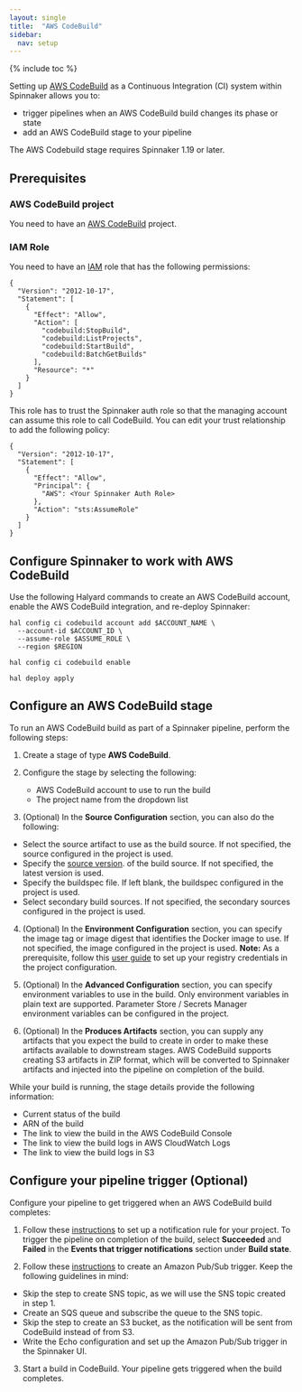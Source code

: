 ```yaml
---
layout: single
title:  "AWS CodeBuild"
sidebar:
  nav: setup
---
```


{% include toc %}

Setting up [AWS CodeBuild](https://aws.amazon.com/codebuild/) as a Continuous Integration (CI)
system within Spinnaker allows you to:
 * trigger pipelines when an AWS CodeBuild build changes its phase or state
 * add an AWS CodeBuild stage to your pipeline

The AWS Codebuild stage requires Spinnaker 1.19 or later.

## Prerequisites

### AWS CodeBuild project

You need to have an [AWS CodeBuild](https://aws.amazon.com/codebuild/) project.

### IAM Role

You need to have an [IAM](https://aws.amazon.com/iam/) role that has the following permissions:

```
{
  "Version": "2012-10-17",
  "Statement": [
    {
      "Effect": "Allow",
      "Action": [
        "codebuild:StopBuild",
        "codebuild:ListProjects",
        "codebuild:StartBuild",
        "codebuild:BatchGetBuilds"
      ],
      "Resource": "*"
    }
  ]
}
```
This role has to trust the Spinnaker auth role so that the managing account can assume this role to call CodeBuild.
You can edit your trust relationship to add the following policy:
```
{
  "Version": "2012-10-17",
  "Statement": [
    {
      "Effect": "Allow",
      "Principal": {
        "AWS": <Your Spinnaker Auth Role>
      },
      "Action": "sts:AssumeRole"
    }
  ]
}
```

## Configure Spinnaker to work with AWS CodeBuild

Use the following Halyard commands to create an AWS CodeBuild account, enable the AWS CodeBuild integration, and re-deploy Spinnaker:
```
hal config ci codebuild account add $ACCOUNT_NAME \
  --account-id $ACCOUNT_ID \
  --assume-role $ASSUME_ROLE \
  --region $REGION

hal config ci codebuild enable

hal deploy apply
```

## Configure an AWS CodeBuild stage

To run an AWS CodeBuild build as part of a Spinnaker pipeline, perform the following steps:

1. Create a stage of type **AWS CodeBuild**.

2. Configure the stage by selecting the following:
   * AWS CodeBuild account to use to run the build
   * The project name from the dropdown list

3. (Optional) In the **Source Configuration** section, you can also do the following:
  - Select the source artifact to use as the build source. If not specified, the source configured in the project is used.
  - Specify the [source version](https://docs.aws.amazon.com/codebuild/latest/APIReference/API_StartBuild.html#CodeBuild-StartBuild-request-sourceVersion).
  of the build source. If not specified, the latest version is used.
  - Specify the buildspec file. If left blank, the buildspec configured in the project is used.
  - Select secondary build sources. If not specified, the secondary sources configured in the project is used.

4. (Optional) In the **Environment Configuration** section, you can specify the image tag or image digest that identifies the Docker image to use. If not specified, the image configured in the project is used. **Note:** As a prerequisite, follow this
[user guide](https://docs.aws.amazon.com/codebuild/latest/userguide/sample-private-registry.html) to set up your registry credentials
in the project configuration.

5. (Optional) In the **Advanced Configuration** section, you can specify environment variables to use in the build.
Only environment variables in plain text are supported. Parameter Store / Secrets Manager environment variables
can be configured in the project.

6. (Optional) In the **Produces Artifacts** section, you can supply any artifacts that you expect the build to create in order to
make these artifacts available to downstream stages. AWS CodeBuild supports creating S3 artifacts in ZIP format, which will be converted
to Spinnaker artifacts and injected into the pipeline on completion of the build.

While your build is running, the stage details provide the following information:
* Current status of the build
* ARN of the build
* The link to view the build in the AWS CodeBuild Console
* The link to view the build logs in AWS CloudWatch Logs
* The link to view the build logs in S3

## Configure your pipeline trigger (Optional)

Configure your pipeline to get triggered when an AWS CodeBuild build completes:

1. Follow these [instructions](https://docs.aws.amazon.com/codestar-notifications/latest/userguide/getting-started-build.html) to
set up a notification rule for your project. To trigger the pipeline on completion of the build,
select **Succeeded** and **Failed** in the **Events that trigger notifications** section under **Build state**.

2. Follow these [instructions](/docs/v1.19/setup/triggers/amazon/) to create an Amazon Pub/Sub trigger. Keep the following guidelines in mind:
  - Skip the step to create SNS topic, as we will use the SNS topic created in step 1.
  - Create an SQS queue and subscribe the queue to the SNS topic.
  - Skip the step to create an S3 bucket, as the notification will be sent from CodeBuild instead of from S3.
  - Write the Echo configuration and set up the Amazon Pub/Sub trigger in the Spinnaker UI.

3. Start a build in CodeBuild. Your pipeline gets triggered when the build completes.